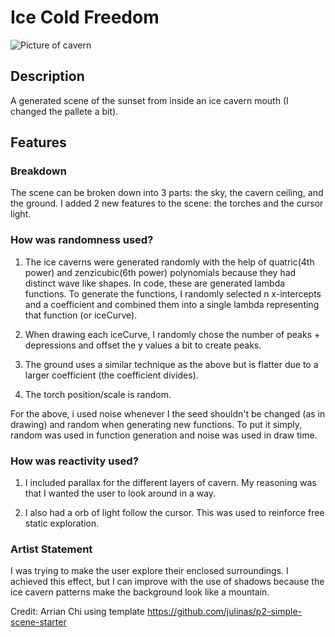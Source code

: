 # Ice Cold Freedom
![Picture of cavern](https://static1.thetravelimages.com/wordpress/wp-content/uploads/2022/01/ice-cave.jpg)

## Description
A generated scene of the sunset from inside an ice cavern mouth (I changed the pallete a bit).

## Features

### Breakdown
The scene can be broken down into 3 parts: the sky, the cavern ceiling, and the ground. I added 2 new features to the scene: the torches and the cursor light. 


### How was randomness used?
1. The ice caverns were generated randomly with the help of quatric(4th power) and zenzicubic(6th power) polynomials because they had distinct wave like shapes. In code, these are generated lambda functions. To generate the functions, I randomly selected n x-intercepts and a coefficient and combined them into a single lambda representing that function (or iceCurve).

2. When drawing each iceCurve, I randomly chose the number of peaks + depressions and offset the y values a bit to create peaks. 

3. The ground uses a similar technique as the above but is flatter due to a larger coefficient (the coefficient divides).

4. The torch position/scale is random.

For the above, i used noise whenever I the seed shouldn't be changed (as in drawing) and random when generating new functions. To put it simply, random was used in function generation and noise was used in draw time.


### How was reactivity used? 
1. I included parallax for the different layers of cavern. My reasoning was that I wanted the user to look around in a way.

2. I also had a orb of light follow the cursor. This was used to reinforce free static exploration. 


### Artist Statement

I was trying to make the user explore their enclosed surroundings. I achieved this effect, but I can improve with the use of shadows because the ice cavern patterns make the background look like a mountain. 

Credit: Arrian Chi using template https://github.com/julinas/p2-simple-scene-starter
